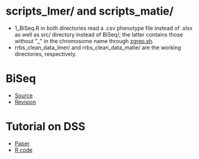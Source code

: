 # scripts_lmer/ and scripts_matie/

* 1_BiSeq.R in both directories read a .csv phenotype file instead of .xlsx as well as src/ directory instead of BiSeq/; the latter contains those without "_" in the chromosome name through [zgrep.sh](zgrep.sh).
* rrbs_clean_data_lmer/ and rrbs_clean_data_matie/ are the working directories, respectively.

# BiSeq

* [Source](https://www.bioconductor.org/packages/release/bioc/src/contrib/BiSeq_1.28.0.tar.gz)
* [Revision](BiSeq_1.28.1.tar.gz)

# Tutorial on DSS

* [Paper](https://doi.org/10.1007/s40484-019-0183-8)
* [R code](https://static-content.springer.com/esm/art%3A10.1007%2Fs40484-019-0183-8/MediaObjects/40484_2019_183_MOESM2_ESM.zip)
